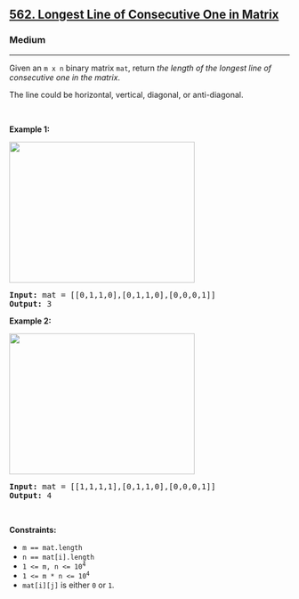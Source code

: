 <h2><a href="https://leetcode.com/problems/longest-line-of-consecutive-one-in-matrix/">562. Longest Line of Consecutive One in Matrix</a></h2><h3>Medium</h3><hr><div style="user-select: auto;"><p style="user-select: auto;">Given an <code style="user-select: auto;">m x n</code> binary matrix <code style="user-select: auto;">mat</code>, return <em style="user-select: auto;">the length of the longest line of consecutive one in the matrix</em>.</p>

<p style="user-select: auto;">The line could be horizontal, vertical, diagonal, or anti-diagonal.</p>

<p style="user-select: auto;">&nbsp;</p>
<p style="user-select: auto;"><strong style="user-select: auto;">Example 1:</strong></p>
<img alt="" src="https://assets.leetcode.com/uploads/2021/04/24/long1-grid.jpg" style="width: 333px; height: 253px; user-select: auto;">
<pre style="user-select: auto;"><strong style="user-select: auto;">Input:</strong> mat = [[0,1,1,0],[0,1,1,0],[0,0,0,1]]
<strong style="user-select: auto;">Output:</strong> 3
</pre>

<p style="user-select: auto;"><strong style="user-select: auto;">Example 2:</strong></p>
<img alt="" src="https://assets.leetcode.com/uploads/2021/04/24/long2-grid.jpg" style="width: 333px; height: 253px; user-select: auto;">
<pre style="user-select: auto;"><strong style="user-select: auto;">Input:</strong> mat = [[1,1,1,1],[0,1,1,0],[0,0,0,1]]
<strong style="user-select: auto;">Output:</strong> 4
</pre>

<p style="user-select: auto;">&nbsp;</p>
<p style="user-select: auto;"><strong style="user-select: auto;">Constraints:</strong></p>

<ul style="user-select: auto;">
	<li style="user-select: auto;"><code style="user-select: auto;">m == mat.length</code></li>
	<li style="user-select: auto;"><code style="user-select: auto;">n == mat[i].length</code></li>
	<li style="user-select: auto;"><code style="user-select: auto;">1 &lt;= m, n &lt;= 10<sup style="user-select: auto;">4</sup></code></li>
	<li style="user-select: auto;"><code style="user-select: auto;">1 &lt;= m * n &lt;= 10<sup style="user-select: auto;">4</sup></code></li>
	<li style="user-select: auto;"><code style="user-select: auto;">mat[i][j]</code> is either <code style="user-select: auto;">0</code> or <code style="user-select: auto;">1</code>.</li>
</ul>
</div>